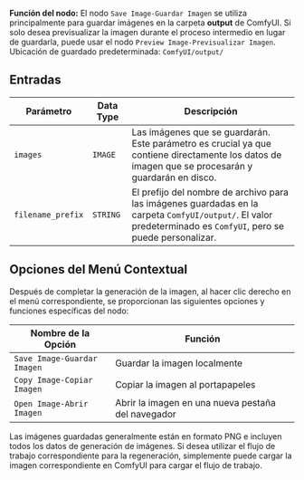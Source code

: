 
**Función del nodo:** El nodo `Save Image-Guardar Imagen` se utiliza principalmente para guardar imágenes en la carpeta **output** de ComfyUI. Si solo desea previsualizar la imagen durante el proceso intermedio en lugar de guardarla, puede usar el nodo `Preview Image-Previsualizar Imagen`.
Ubicación de guardado predeterminada: `ComfyUI/output/`

## Entradas

| Parámetro | Data Type | Descripción |
|-----------|-------------|-------------|
| `images` | `IMAGE` | Las imágenes que se guardarán. Este parámetro es crucial ya que contiene directamente los datos de imagen que se procesarán y guardarán en disco. |
| `filename_prefix` | `STRING` | El prefijo del nombre de archivo para las imágenes guardadas en la carpeta `ComfyUI/output/`. El valor predeterminado es `ComfyUI`, pero se puede personalizar. |

## Opciones del Menú Contextual

Después de completar la generación de la imagen, al hacer clic derecho en el menú correspondiente, se proporcionan las siguientes opciones y funciones específicas del nodo:

| Nombre de la Opción | Función |
|---------------------|----------|
| `Save Image-Guardar Imagen` | Guardar la imagen localmente |
| `Copy Image-Copiar Imagen` | Copiar la imagen al portapapeles |
| `Open Image-Abrir Imagen` | Abrir la imagen en una nueva pestaña del navegador |

Las imágenes guardadas generalmente están en formato PNG e incluyen todos los datos de generación de imágenes. Si desea utilizar el flujo de trabajo correspondiente para la regeneración, simplemente puede cargar la imagen correspondiente en ComfyUI para cargar el flujo de trabajo.
